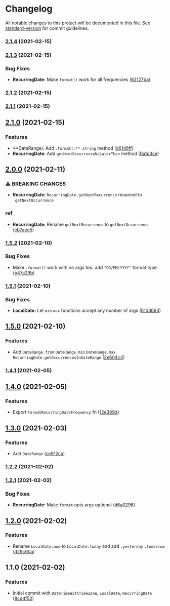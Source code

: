 # Changelog

All notable changes to this project will be documented in this file. See [standard-version](https://github.com/conventional-changelog/standard-version) for commit guidelines.

### [2.1.4](https://github.com/ailohq/date/compare/v2.1.3...v2.1.4) (2021-02-15)

### [2.1.3](https://github.com/ailohq/date/compare/v2.1.2...v2.1.3) (2021-02-15)


### Bug Fixes

* **RecurringDate:** Make `format()` work for all frequencies ([82127ba](https://github.com/ailohq/date/commit/82127ba90bd4a840e3cbf7cdfe4026449e10b049))

### [2.1.2](https://github.com/ailohq/date/compare/v2.1.1...v2.1.2) (2021-02-15)

### [2.1.1](https://github.com/ailohq/date/compare/v2.1.0...v2.1.1) (2021-02-15)

## [2.1.0](https://github.com/ailohq/date/compare/v2.0.0...v2.1.0) (2021-02-15)


### Features

* **DateRange): Add `.format(:** string` method ([d61d6ff](https://github.com/ailohq/date/commit/d61d6ffdf5320083466f8186413200581e2724de))
* **RecurringDate:** Add `getNextOccurrenceNoLaterThan` method ([0a1d3ce](https://github.com/ailohq/date/commit/0a1d3ced0caed270b96ada63eb76efece5776775))

## [2.0.0](https://github.com/ailohq/date/compare/v1.5.2...v2.0.0) (2021-02-11)


### ⚠ BREAKING CHANGES

* **RecurringDate:** `RecurringDate.getNextRecurrence` renamed to `.getNextOccurrence`

### ref

* **RecurringDate:** Rename `getNextRecurrence` to `getNextOccurrence` ([eb7aee5](https://github.com/ailohq/date/commit/eb7aee58644992501baf142df8a7e80dc69ff496))

### [1.5.2](https://github.com/ailohq/date/compare/v1.5.1...v1.5.2) (2021-02-10)


### Bug Fixes

* Make `.format()` work with no args too; add `"DD/MM/YYYY"` format type ([b47a29b](https://github.com/ailohq/date/commit/b47a29ba0373e47c9268e1bae691f8092ead5382))

### [1.5.1](https://github.com/ailohq/date/compare/v1.5.0...v1.5.1) (2021-02-10)


### Bug Fixes

* **LocalDate:** Let `min` `max` functions accept any number of args ([6103693](https://github.com/ailohq/date/commit/61036936d0a826f5717c709ebf0fce780a7a7688))

## [1.5.0](https://github.com/ailohq/date/compare/v1.4.1...v1.5.0) (2021-02-10)


### Features

* Add `DateRange.from` `DateRange.min` `DateRange.max` `RecurringDate.getOccurrencesInDateRange` ([2e604c4](https://github.com/ailohq/date/commit/2e604c44cca8f1434fd47200f56d46d8dadb19ee))

### [1.4.1](https://github.com/ailohq/date/compare/v1.4.0...v1.4.1) (2021-02-05)

## [1.4.0](https://github.com/ailohq/date/compare/v1.3.0...v1.4.0) (2021-02-05)


### Features

* Export `formatRecurringDateFrequency` fn ([12e389d](https://github.com/ailohq/date/commit/12e389d1ef415d638f6929d355a73fc5258b510f))

## [1.3.0](https://github.com/ailohq/date/compare/v1.2.2...v1.3.0) (2021-02-03)


### Features

* Add `DateRange` ([ce812ca](https://github.com/ailohq/date/commit/ce812ca3030f197e2bc15d8874fc30a7f3357a4f))

### [1.2.2](https://github.com/ailohq/date/compare/v1.2.1...v1.2.2) (2021-02-02)

### [1.2.1](https://github.com/ailohq/date/compare/v1.2.0...v1.2.1) (2021-02-02)


### Bug Fixes

* **RecurringDate:** Make `format` opts args optional ([d6a0296](https://github.com/ailohq/date/commit/d6a02963d04bd5d64f65dad2857cc71decb74e62))

## [1.2.0](https://github.com/ailohq/date/compare/v1.1.0...v1.2.0) (2021-02-02)


### Features

* Rename `LocalDate.now` to `LocalDate.today` and add `.yesterday` `.tomorrow` ([d29c90a](https://github.com/ailohq/date/commit/d29c90ac81d854b560ccb62626020f16fead1183))

## 1.1.0 (2021-02-02)


### Features

* Initial commit with `DateTimeWithTimeZone`, `LocalDate`, `RecurringDate` ([8cd4f52](https://github.com/ailohq/date/commit/8cd4f520b135cb76eba8f2b1ffa6f4f28d64d1e6))
